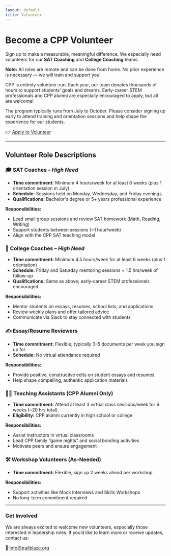 ```yaml
---
layout: default
title: Volunteer
---
```


<div class="container my-4">
  <h1 class="text-primary">Become a CPP Volunteer</h1>

  <p>Sign up to make a measurable, meaningful difference. We especially need volunteers for our <strong>SAT Coaching</strong> and <strong>College Coaching</strong> teams.</p>

  <div class="alert alert-warning">
    <strong>Note:</strong> All roles are remote and can be done from home. No prior experience is necessary — we will train and support you!
  </div>

  <p>CPP is entirely volunteer-run. Each year, our team donates thousands of hours to support students' goals and dreams. Early-career STEM professionals and CPP alumni are especially encouraged to apply, but all are welcome!</p>

  <p>The program typically runs from July to October. Please consider signing up early to attend training and orientation sessions and help shape the experience for our students.</p>

  <p>
    👉 <a href="mailto:info@trailblaze.org" class="btn btn-primary">Apply to Volunteer</a>
  </p>

  <hr class="my-4" />

  <h2 class="text-primary">Volunteer Role Descriptions</h2>

  ### 🎓 SAT Coaches – <em>High Need</em>
  - <strong>Time commitment:</strong> Minimum 4 hours/week for at least 6 weeks (plus 1 orientation session in July)
  - <strong>Schedule:</strong> Sessions held on Monday, Wednesday, and Friday evenings
  - <strong>Qualifications:</strong> Bachelor's degree or 5+ years professional experience

  **Responsibilities:**
  - Lead small group sessions and review SAT homework (Math, Reading, Writing)
  - Support students between sessions (~1 hour/week)
  - Align with the CPP SAT teaching model

  ### 🏫 College Coaches – <em>High Need</em>
  - <strong>Time commitment:</strong> Minimum 4.5 hours/week for at least 6 weeks (plus 1 orientation)
  - <strong>Schedule:</strong> Friday and Saturday mentoring sessions + 1.5 hrs/week of follow-up
  - <strong>Qualifications:</strong> Same as above; early-career STEM professionals encouraged

  **Responsibilities:**
  - Mentor students on essays, resumes, school lists, and applications
  - Review weekly plans and offer tailored advice
  - Communicate via Slack to stay connected with students

  ### ✍️ Essay/Resume Reviewers
  - <strong>Time commitment:</strong> Flexible; typically 3–5 documents per week you sign up for
  - <strong>Schedule:</strong> No virtual attendance required

  **Responsibilities:**
  - Provide positive, constructive edits on student essays and resumes
  - Help shape compelling, authentic application materials

  ### 👩‍🏫 Teaching Assistants (CPP Alumni Only)
  - <strong>Time commitment:</strong> Attend at least 3 virtual class sessions/week for 6 weeks (~20 hrs total)
  - <strong>Eligibility:</strong> CPP alumni currently in high school or college

  **Responsibilities:**
  - Assist instructors in virtual classrooms
  - Lead CPP family “game nights” and social bonding activities
  - Motivate peers and ensure engagement

  ### 🛠️ Workshop Volunteers (As-Needed)
  - <strong>Time commitment:</strong> Flexible, sign up 2 weeks ahead per workshop

  **Responsibilities:**
  - Support activities like Mock Interviews and Skills Workshops
  - No long-term commitment required

  <hr class="my-4" />

  <h3 class="text-primary">Get Involved</h3>
  <p>We are always excited to welcome new volunteers, especially those interested in leadership roles. If you’d like to learn more or receive updates, contact us:</p>

  <p>
    📧 <a href="mailto:info@trailblaze.org">info@trailblaze.org</a>
  </p>
</div>
